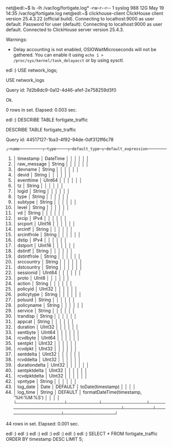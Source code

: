 net@edl:~$ ls -lh /var/log/fortigate.log*
-rw-r--r-- 1 syslog 988 12G May 19 14:35 /var/log/fortigate.log
net@edl:~$ clickhouse-client
ClickHouse client version 25.4.3.22 (official build).
Connecting to localhost:9000 as user default.
Password for user (default):
Connecting to localhost:9000 as user default.
Connected to ClickHouse server version 25.4.3.

Warnings:
 * Delay accounting is not enabled, OSIOWaitMicroseconds will not be gathered. You can enable it using `echo 1 > /proc/sys/kernel/task_delayacct` or by using sysctl.

edl :) USE network_logs;


USE network_logs

Query id: 7d2b8dc9-0a12-4d46-afef-2e758259d3f0

Ok.

0 rows in set. Elapsed: 0.003 sec.

edl :) DESCRIBE TABLE fortigate_traffic

DESCRIBE TABLE fortigate_traffic

Query id: 44517127-1ba3-4f92-94de-0df312ff6c78

    ┌─name──────────┬─type─────┬─default_type─┬─default_expression────────────────────┬─comment─┬─codec_expression─┬─ttl_expression─┐
 1. │ timestamp     │ DateTime │              │                                       │         │                  │                │
 2. │ raw_message   │ String   │              │                                       │         │                  │                │
 3. │ devname       │ String   │              │                                       │         │                  │                │
 4. │ devid         │ String   │              │                                       │         │                  │                │
 5. │ eventtime     │ UInt64   │              │                                       │         │                  │                │
 6. │ tz            │ String   │              │                                       │         │                  │                │
 7. │ logid         │ String   │              │                                       │         │                  │                │
 8. │ type          │ String   │              │                                       │         │                  │                │
 9. │ subtype       │ String   │              │                                       │         │                  │                │
10. │ level         │ String   │              │                                       │         │                  │                │
11. │ vd            │ String   │              │                                       │         │                  │                │
12. │ srcip         │ IPv4     │              │                                       │         │                  │                │
13. │ srcport       │ UInt16   │              │                                       │         │                  │                │
14. │ srcintf       │ String   │              │                                       │         │                  │                │
15. │ srcintfrole   │ String   │              │                                       │         │                  │                │
16. │ dstip         │ IPv4     │              │                                       │         │                  │                │
17. │ dstport       │ UInt16   │              │                                       │         │                  │                │
18. │ dstintf       │ String   │              │                                       │         │                  │                │
19. │ dstintfrole   │ String   │              │                                       │         │                  │                │
20. │ srccountry    │ String   │              │                                       │         │                  │                │
21. │ dstcountry    │ String   │              │                                       │         │                  │                │
22. │ sessionid     │ UInt64   │              │                                       │         │                  │                │
23. │ proto         │ UInt8    │              │                                       │         │                  │                │
24. │ action        │ String   │              │                                       │         │                  │                │
25. │ policyid      │ UInt32   │              │                                       │         │                  │                │
26. │ policytype    │ String   │              │                                       │         │                  │                │
27. │ poluuid       │ String   │              │                                       │         │                  │                │
28. │ policyname    │ String   │              │                                       │         │                  │                │
29. │ service       │ String   │              │                                       │         │                  │                │
30. │ trandisp      │ String   │              │                                       │         │                  │                │
31. │ appcat        │ String   │              │                                       │         │                  │                │
32. │ duration      │ UInt32   │              │                                       │         │                  │                │
33. │ sentbyte      │ UInt64   │              │                                       │         │                  │                │
34. │ rcvdbyte      │ UInt64   │              │                                       │         │                  │                │
35. │ sentpkt       │ UInt32   │              │                                       │         │                  │                │
36. │ rcvdpkt       │ UInt32   │              │                                       │         │                  │                │
37. │ sentdelta     │ UInt32   │              │                                       │         │                  │                │
38. │ rcvddelta     │ UInt32   │              │                                       │         │                  │                │
39. │ durationdelta │ UInt32   │              │                                       │         │                  │                │
40. │ sentpktdelta  │ UInt32   │              │                                       │         │                  │                │
41. │ rcvdpktdelta  │ UInt32   │              │                                       │         │                  │                │
42. │ vpntype       │ String   │              │                                       │         │                  │                │
43. │ log_date      │ Date     │ DEFAULT      │ toDate(timestamp)                     │         │                  │                │
44. │ log_time      │ String   │ DEFAULT      │ formatDateTime(timestamp, '%H:%M:%S') │         │                  │                │
    └───────────────┴──────────┴──────────────┴───────────────────────────────────────┴─────────┴──────────────────┴────────────────┘

44 rows in set. Elapsed: 0.001 sec.

edl :)
edl :)
edl :)
edl :)
edl :)
edl :)
edl :) SELECT *
FROM fortigate_traffic
ORDER BY timestamp DESC
LIMIT 5;


